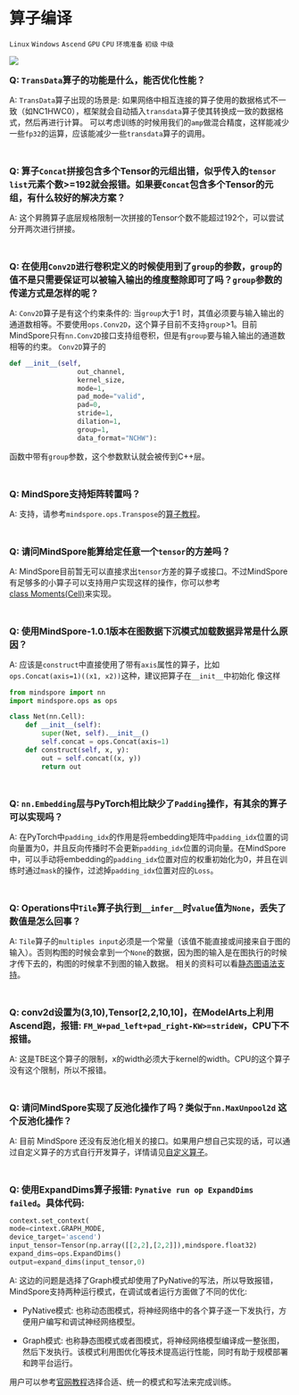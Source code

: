 ﻿# 算子编译

`Linux` `Windows` `Ascend` `GPU` `CPU` `环境准备` `初级` `中级`

<a href="https://gitee.com/mindspore/docs/blob/master/docs/faq/source_zh_cn/operators_compile.md" target="_blank"><img src="https://gitee.com/mindspore/docs/raw/master/resource/_static/logo_source.png"></a>

<font size=3>**Q: `TransData`算子的功能是什么，能否优化性能？**</font>

A: `TransData`算子出现的场景是: 如果网络中相互连接的算子使用的数据格式不一致（如NC1HWC0），框架就会自动插入`transdata`算子使其转换成一致的数据格式，然后再进行计算。 可以考虑训练的时候用我们的`amp`做混合精度，这样能减少一些`fp32`的运算，应该能减少一些`transdata`算子的调用。

<br/>

<font size=3>**Q: 算子`Concat`拼接包含多个Tensor的元组出错，似乎传入的`tensor list`元素个数>=192就会报错。如果要`Concat`包含多个Tensor的元组，有什么较好的解决方案？**</font>

A: 这个昇腾算子底层规格限制一次拼接的Tensor个数不能超过192个，可以尝试分开两次进行拼接。

<br/>

<font size=3>**Q: 在使用`Conv2D`进行卷积定义的时候使用到了`group`的参数，`group`的值不是只需要保证可以被输入输出的维度整除即可了吗？`group`参数的传递方式是怎样的呢？**</font>

A: `Conv2D`算子是有这个约束条件的: 当`group`大于1 时，其值必须要与输入输出的通道数相等。不要使用`ops.Conv2D`，这个算子目前不支持`group`>1。目前MindSpore只有`nn.Conv2D`接口支持组卷积，但是有`group`要与输入输出的通道数相等的约束。
`Conv2D`算子的

```python
def __init__(self,
                 out_channel,
                 kernel_size,
                 mode=1,
                 pad_mode="valid",
                 pad=0,
                 stride=1,
                 dilation=1,
                 group=1,
                 data_format="NCHW"):
```

函数中带有`group`参数，这个参数默认就会被传到C++层。

<br/>

<font size=3>**Q: MindSpore支持矩阵转置吗？**</font>

A: 支持，请参考`mindspore.ops.Transpose`的[算子教程](https://www.mindspore.cn/doc/api_python/zh-CN/master/mindspore/ops/mindspore.ops.Transpose.html#mindspore.ops.Transpose)。

<br/>

<font size=3>**Q: 请问MindSpore能算给定任意一个`tensor`的方差吗？**</font>

A: MindSpore目前暂无可以直接求出`tensor`方差的算子或接口。不过MindSpore有足够多的小算子可以支持用户实现这样的操作，你可以参考[class Moments(Cell)](https://www.mindspore.cn/doc/api_python/zh-CN/master/_modules/mindspore/nn/layer/math.html#Moments)来实现。

<br/>

<font size=3>**Q: 使用MindSpore-1.0.1版本在图数据下沉模式加载数据异常是什么原因？**</font>

A: 应该是`construct`中直接使用了带有`axis`属性的算子，比如`ops.Concat(axis=1)((x1, x2))`这种，建议把算子在`__init__`中初始化 像这样

```python
from mindspore import nn
import mindspore.ops as ops

class Net(nn.Cell):
    def __init__(self):
        super(Net, self).__init__()
        self.concat = ops.Concat(axis=1)
    def construct(self, x, y):
        out = self.concat((x, y))
        return out
```

<br/>

<font size=3>**Q: `nn.Embedding`层与PyTorch相比缺少了`Padding`操作，有其余的算子可以实现吗？**</font>

A: 在PyTorch中`padding_idx`的作用是将embedding矩阵中`padding_idx`位置的词向量置为0，并且反向传播时不会更新`padding_idx`位置的词向量。在MindSpore中，可以手动将embedding的`padding_idx`位置对应的权重初始化为0，并且在训练时通过`mask`的操作，过滤掉`padding_idx`位置对应的`Loss`。

<br/>

<font size=3>**Q: Operations中`Tile`算子执行到`__infer__`时`value`值为`None`，丢失了数值是怎么回事？**</font>

A: `Tile`算子的`multiples input`必须是一个常量（该值不能直接或间接来自于图的输入）。否则构图的时候会拿到一个`None`的数据，因为图的输入是在图执行的时候才传下去的，构图的时候拿不到图的输入数据。
相关的资料可以看[静态图语法支持](https://www.mindspore.cn/doc/note/zh-CN/master/static_graph_syntax_support.html)。

<br/>

<font size=3>**Q: conv2d设置为(3,10),Tensor[2,2,10,10]，在ModelArts上利用Ascend跑，报错: `FM_W+pad_left+pad_right-KW>=strideW`，CPU下不报错。**</font>

A: 这是TBE这个算子的限制，x的width必须大于kernel的width。CPU的这个算子没有这个限制，所以不报错。

<br/>

<font size=3>**Q: 请问MindSpore实现了反池化操作了吗？类似于`nn.MaxUnpool2d` 这个反池化操作？**</font>

A: 目前 MindSpore 还没有反池化相关的接口。如果用户想自己实现的话，可以通过自定义算子的方式自行开发算子，详情请见[自定义算子](https://www.mindspore.cn/tutorial/training/zh-CN/master/advanced_use/custom_operator.html)。

<br/>

<font size=3>**Q: 使用ExpandDims算子报错: `Pynative run op ExpandDims failed`。具体代码:**</font>

```python
context.set_context(
mode=cintext.GRAPH_MODE,
device_target='ascend')
input_tensor=Tensor(np.array([[2,2],[2,2]]),mindspore.float32)
expand_dims=ops.ExpandDims()
output=expand_dims(input_tensor,0)
```

A: 这边的问题是选择了Graph模式却使用了PyNative的写法，所以导致报错，MindSpore支持两种运行模式，在调试或者运行方面做了不同的优化:

- PyNative模式: 也称动态图模式，将神经网络中的各个算子逐一下发执行，方便用户编写和调试神经网络模型。

- Graph模式: 也称静态图模式或者图模式，将神经网络模型编译成一整张图，然后下发执行。该模式利用图优化等技术提高运行性能，同时有助于规模部署和跨平台运行。

用户可以参考[官网教程](https://www.mindspore.cn/tutorial/training/zh-CN/master/advanced_use/debug_in_pynative_mode.html)选择合适、统一的模式和写法来完成训练。
